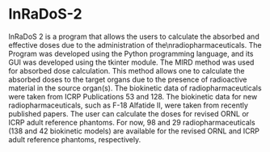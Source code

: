 # InRaDoS-2
InRaDoS 2 is a program that allows the users to calculate the absorbed and effective doses due to the administration of the\nradiopharmaceuticals. The Program was developed using the Python programming language, and its GUI was developed using the tkinter module. The MIRD method was used for absorbed dose calculation. This method allows one to calculate the absorbed doses to the target organs due to the presence of radioactive material in the source organ(s). The biokinetic data of radiopharmaceuticals were taken from ICRP Publications 53 and 128. The biokinetic data for new radiopharmaceuticals, such as F-18 Alfatide II, were taken from recently published papers. The user can calculate the doses for revised ORNL or ICRP adult reference phantoms. For now, 98 and 29 radiopharmaceuticals (138 and 42 biokinetic models) are available for the revised ORNL and ICRP adult reference phantoms, respectively. 
